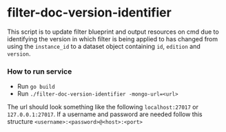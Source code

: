 filter-doc-version-identifier
==================

This script is to update filter blueprint and output resources on cmd due to 
identifying the version in which filter is being applied to has changed from
using the `instance_id` to a dataset object containing `id`, `edition` and 
`version`.

### How to run service
* Run `go build`
* Run `./filter-doc-version-identifier -mongo-url=<url>`

The url should look something like the following `localhost:27017` or
`127.0.0.1:27017`. If a username and password are needed follow this structure
`<username>:<password>@<host>:<port>`
